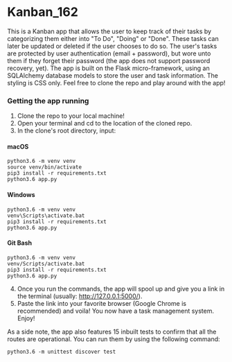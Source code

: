 # Kanban_162

This is a Kanban app that allows the user to keep track of their tasks by categorizing them either into "To Do", "Doing" or "Done". These tasks can later be updated or deleted if the user chooses to do so. The user's tasks are protected by user authentication (email + password), but wore unto them if they forget their password (the app does not support password recovery, yet). The app is built on the Flask micro-framework, using an SQLAlchemy database models to store the user and task information. The styling is CSS only. Feel free to clone the repo and play around with the app!


### Getting the app running

1. Clone the repo to your local machine!
2. Open your terminal and cd to the location of the cloned repo.
3. In the clone's root directory, input:

#### macOS
```python3
python3.6 -m venv venv
source venv/bin/activate
pip3 install -r requirements.txt
python3.6 app.py
```

#### Windows
```python3
python3.6 -m venv venv
venv\Scripts\activate.bat
pip3 install -r requirements.txt
python3.6 app.py
```

#### Git Bash
```python3
python3.6 -m venv venv
venv/Scripts/activate.bat
pip3 install -r requirements.txt
python3.6 app.py
```

4. Once you run the commands, the app will spool up and give you a link in the terminal (usually: http://127.0.0.1:5000/).
5. Paste the link into your favorite browser (Google Chrome is recommended) and voila! You now have a task management system. Enjoy!

As a side note, the app also features 15 inbuilt tests to confirm that all the routes are operational. You can run them by using the following command:

```python3
python3.6 -m unittest discover test
```
